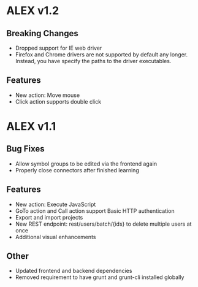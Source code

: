 # ALEX v1.2

## Breaking Changes

* Dropped support for IE web driver
* Firefox and Chrome drivers are not supported by default any longer.
  Instead, you have specify the paths to the driver executables.

## Features

* New action: Move mouse
* Click action supports double click

# ALEX v1.1

## Bug Fixes

* Allow symbol groups to be edited via the frontend again
* Properly close connectors after finished learning

## Features

* New action: Execute JavaScript
* GoTo action and Call action support Basic HTTP authentication
* Export and import projects
* New REST endpoint: rest/users/batch/{ids} to delete multiple users at once
* Additional visual enhancements

## Other

* Updated frontend and backend dependencies
* Removed requirement to have grunt and grunt-cli installed globally